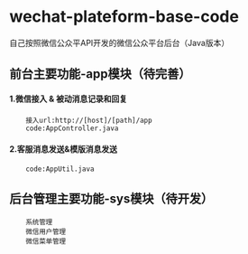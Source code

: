 wechat-plateform-base-code
====
自己按照微信公众平API开发的微信公众平台后台（Java版本）

## 前台主要功能-app模块（待完善）
#### 1.微信接入 & 被动消息记录和回复
        接入url:http://[host]/[path]/app
        code:AppController.java
#### 2.客服消息发送&模版消息发送
        code:AppUtil.java
## 后台管理主要功能-sys模块（待开发）
        系统管理
        微信用户管理
        微信菜单管理

